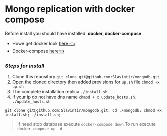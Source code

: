 # Mongo replication with docker compose

Before install you should have installed: **docker, docker-compose**

- Howe get docker look [here 👈](https://docs.docker.com/get-docker/)
- Docker-compose [here👈](https://docs.docker.com/compose/install/)
### ***Steps for install***

 1. Clone this repository `git clone git@github.com:Slavintir/mongodb.git`
 2. Open the cloned directory then added previsions for `up.sh` file `chmod +x up.sh`
 3. The complete installation replica  `./install.sh`
 4. If your ip do not have dns name `chmod + x update_hosts.sh; ./update_hosts.sh`

```
git clone git@github.com:Slavintir/mongodb.git; cd ./mongodb; chmod +x install.sh; ./install.sh;
```

> If need stop database execute `docker-compose down`
> To run execute `docker-compose up -d`
